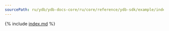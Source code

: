 ```yaml
---
sourcePath: ru/ydb/ydb-docs-core/ru/core/reference/ydb-sdk/example/index.md
---
```


{% include [index.md](_includes/index.md) %}

